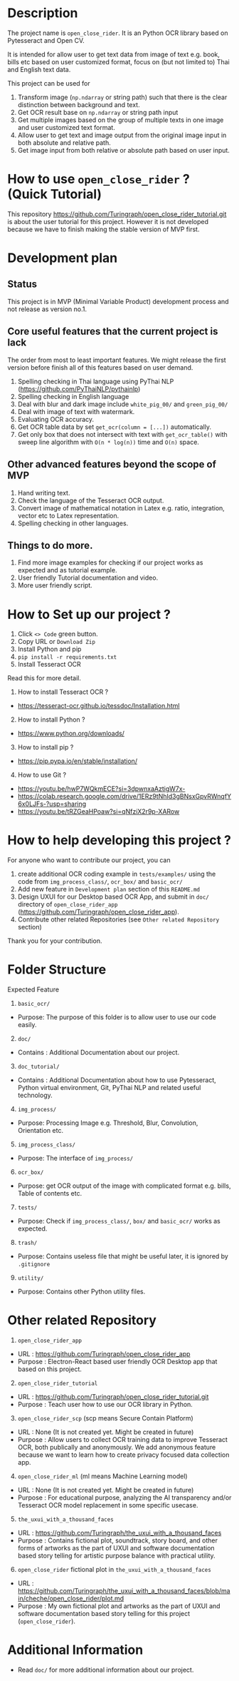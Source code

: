 # Description

The project name is `open_close_rider`. It is an Python OCR library based on Pytesseract and Open CV.

It is intended for allow user to get text data from image of text e.g. book, bills etc based on 
user customized format, focus on (but not limited to) Thai and English text data.

This project can be used for
1.  Transform image (`np.ndarray` or string path) such that there is the clear distinction between background and text.
2.  Get OCR result base on `np.ndarray` or string path input
3.  Get multiple images based on the group of multiple texts in one image and user customized text 
    format.
4.  Allow user to get text and image output from the original image input in both absolute and relative path.
5.  Get image input from both relative or absolute path based on user input.

# How to use `open_close_rider` ? (Quick Tutorial)

This repository https://github.com/Turingraph/open_close_rider_tutorial.git is about the user tutorial for this project. However it is not developed because we have to finish making the stable version of MVP first.

# Development plan

## Status

This project is in MVP (Minimal Variable Product) development process and not release as version no.1.

## Core useful features that the current project is lack

The order from most to least important features. We might release the first version before finish all of this features based on user demand.

1.  Spelling checking in Thai language using PyThai NLP (https://github.com/PyThaiNLP/pythainlp)
2.  Spelling checking in English language
3.  Deal with blur and dark image include `white_pig_00/` and `green_pig_00/`
4.  Deal with image of text with watermark.
5.  Evaluating OCR accuracy.
6.  Get OCR table data by set `get_ocr(column = [...])` automatically.
7.  Get only box that does not intersect with text with `get_ocr_table()` with sweep line algorithm with `O(n * log(n))` time and `O(n)` space.

## Other advanced features beyond the scope of MVP

1.  Hand writing text.
2.	Check the language of the Tesseract OCR output.
3.	Convert image of mathematical notation in Latex e.g. ratio, integration, vector etc to Latex representation.
4.  Spelling checking in other languages.

## Things to do more.

1.  Find more image examples for checking if our project works as expected and as tutorial example.
2.  User friendly Tutorial documentation and video.
3.  More user friendly script.

# How to Set up our project ?

1.  Click `<> Code` green button.
2.  Copy URL or `Download Zip`
3.  Install Python and pip
4.  `pip install -r requirements.txt`
5.  Install Tesseract OCR

Read this for more detail.
1.  How to install Tesseract OCR ?
-   https://tesseract-ocr.github.io/tessdoc/Installation.html
2.  How to install Python ?
-   https://www.python.org/downloads/
3.  How to install pip ?
-   https://pip.pypa.io/en/stable/installation/
4.  How to use Git ?
-   https://youtu.be/hwP7WQkmECE?si=3dpwnxaAztigW7x-
-   https://colab.research.google.com/drive/1ERz9tNhId3gBNsxGpvRWnqfY6x0LJFs-?usp=sharing
-   https://youtu.be/tRZGeaHPoaw?si=qNfziX2r9p-XARow

# How to help developing this project ?

For anyone who want to contribute our project, you can
1.  create additional OCR coding example in `tests/examples/` using the code from `img_process_class/`, `ocr_box/` and `basic_ocr/` 
2.  Add new feature in `Development plan` section of this `README.md`
3.  Design UXUI for our Desktop based OCR App, and submit in `doc/` directory of 
    `open_close_rider_app` (https://github.com/Turingraph/open_close_rider_app).
4.  Contribute other related Repositories (see `Other related Repository` section)

Thank you for your contribution.

# Folder Structure

Expected Feature
1.  `basic_ocr/`
-   Purpose: The purpose of this folder is to allow user to use our code easily.
2.  `doc/`
-   Contains : Additional Documentation about our project.
3.  `doc_tutorial/`
-   Contains : Additional Documentation about how to use Pytesseract, Python virtual environment, Git, PyThai NLP and related useful technology.
4.  `img_process/`
-	Purpose: Processing Image e.g. Threshold, Blur, Convolution, Orientation etc.
5.  `img_process_class/`
-	Purpose: The interface of `img_process/`
6.  `ocr_box/`
-   Purpose: get OCR output of the image with complicated format e.g. bills, Table of contents etc.
7.  `tests/`
-	Purpose: Check if `img_process_class/`, `box/` and `basic_ocr/` works as expected.
8.  `trash/`
-	Purpose: Contains useless file that might be useful later, it is ignored by `.gitignore`
9.  `utility/`
-	Purpose: Contains other Python utility files.

# Other related Repository

1.  `open_close_rider_app`
-   URL : https://github.com/Turingraph/open_close_rider_app
-   Purpose : Electron-React based user friendly OCR Desktop app that based on this project.
2.  `open_close_rider_tutorial`
-   URL : https://github.com/Turingraph/open_close_rider_tutorial.git
-   Purpose : Teach user how to use our OCR library in Python.
3.  `open_close_rider_scp` (scp means Secure Contain Platform)
-   URL : None (It is not created yet. Might be created in future)
-   Purpose : Allow users to collect OCR training data to improve Tesseract OCR, both publically and anonymously.
    We add anonymous feature because we want to learn how to create privacy focused data collection app.
4.  `open_close_rider_ml` (ml means Machine Learning model)
-   URL : None (It is not created yet. Might be created in future)
-   Purpose : For educational purpose, analyzing the AI transparency and/or Tesseract OCR model replacement in some specific usecase.
5.  `the_uxui_with_a_thousand_faces`
-   URL : https://github.com/Turingraph/the_uxui_with_a_thousand_faces
-   Purpose : Contains fictional plot, soundtrack, story board, and other forms of artworks as the part of UXUI and software documentation based story telling for artistic purpose balance with practical utility.
6.  `open_close_rider` fictional plot in `the_uxui_with_a_thousand_faces`
-   URL : https://github.com/Turingraph/the_uxui_with_a_thousand_faces/blob/main/cheche/open_close_rider/plot.md
-   Purpose : My own fictional plot and artworks as the part of UXUI and software documentation based story telling for this project (`open_close_rider`).

# Additional Information

-	Read `doc/` for more additional information about our project.
